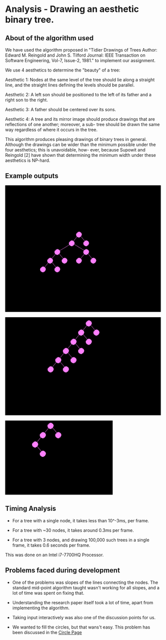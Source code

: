 # Analysis - Drawing an aesthetic binary tree.

## About of the algorithm used

We have used the algorithm proposed in "Tidier Drawings of Trees Author: Edward M. Reingold and John S. Tilford
Journal: IEEE Transaction on Software Engineering, Vol-7, Issue-2, 1981." to implement our
assignment.

We use 4 aesthetics to determine the "beauty" of a tree:

Aesthetic 1: Nodes at the same level of the tree should lie
along a straight line, and the straight lines defining the levels
should be parallel.

Aesthetic 2: A left son should be positioned to the left of
its father and a right son to the right.

Aesthetic 3: A father should be centered over its sons.

Aesthetic 4: A tree and its mirror image should produce
drawings that are reflections of one another; moreover, a sub-
tree should be drawn the same way regardless of where it
occurs in the tree.

This algorithm produces pleasing drawings of binary trees in general.
Although the drawings can be wider than the minimum
possible under the four aesthetics; this is unavoidable, how-
ever, because Supowit and Reingold [2] have shown that
determining the minimum width under these aesthetics is
NP-hard.

## Example outputs

![tree](screenshots/tree.png)

![tree 2](screenshots/tree-2.png)

![tree 4](screenshots/tree-4.png)

## Timing Analysis

- For a tree with a single node, it takes less than 10^-3ms, per frame.

- For a tree with ~30 nodes, it takes around 0.3ms per frame.

- For a tree with 3 nodes, and drawing 100,000 such trees in a single frame, it takes 0.6 seconds per frame.

This was done on an Intel i7-7700HQ Processor.

## Problems faced during development

- One of the problems was slopes of the lines connecting the nodes. The standard mid-point algorithm taught wasn't working for all slopes, and a lot of time was spent on fixing that.

- Understanding the research paper itself took a lot of time, apart from implementing the algorithm.

- Taking input interactively was also one of the discussion points for us.

- We wanted to fill the circles, but that wans't easy. This problem has been discussed in the [Circle Page](CIRCLE.md)
